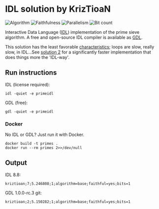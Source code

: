 # IDL solution by KrizTioaN

![Algorithm](https://img.shields.io/badge/Algorithm-base-green)
![Faithfulness](https://img.shields.io/badge/Faithful-yes-green)
![Parallelism](https://img.shields.io/badge/Parallel-no-green)
![Bit count](https://img.shields.io/badge/Bits-1-green)

Interactive Data Language ([IDL](https://www.l3harrisgeospatial.com/Software-Technology/IDL)) implementation of the prime sieve algorithm. A free and open-source IDL compiler is available as [GDL](https://gnudatalanguage.github.io/index.html).

This solution has the least favorable [characteristics](https://github.com/PlummersSoftwareLLC/Primes/blob/drag-race/CONTRIBUTING.md#characteristics); loops are slow, really slow, in IDL...See [solution 2](https://github.com/PlummersSoftwareLLC/Primes/tree/drag-race/PrimeIDL/solution_2) for a significantly faster implementation that does things more the 'IDL-way'.

## Run instructions

IDL (license required):

```shell
idl -quiet -e primeidl
```

GDL (free):

```shell
gdl -quiet -e primeidl
```

### Docker

No IDL or GDL? Just run it with Docker.

```shell
docker build -t primes .
docker run --rm primes 2>>/dev/null
```

## Output

IDL 8.8:

```shell
kriztioan;7;5.246808;1;algorithm=base;faithful=yes;bits=1
```

GDL 1.0.0-rc.3 git:

```shell
kriztioan;2;5.150282;1;algorithm=base;faithful=yes;bits=1
```
